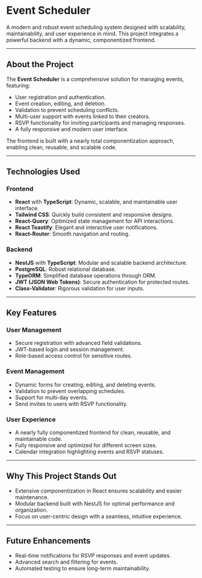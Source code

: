 # Event Scheduler

A modern and robust event scheduling system designed with scalability, maintainability, and user experience in mind. This project integrates a powerful backend with a dynamic, componentized frontend.

---

## **About the Project**

The **Event Scheduler** is a comprehensive solution for managing events, featuring:
- User registration and authentication.
- Event creation, editing, and deletion.
- Validation to prevent scheduling conflicts.
- Multi-user support with events linked to their creators.
- RSVP functionality for inviting participants and managing responses.
- A fully responsive and modern user interface.

The frontend is built with a nearly total componentization approach, enabling clean, reusable, and scalable code.

---

## **Technologies Used**

### **Frontend**
- **React** with **TypeScript**: Dynamic, scalable, and maintainable user interface.
- **Tailwind CSS**: Quickly build consistent and responsive designs.
- **React-Query**: Optimized state management for API interactions.
- **React Toastify**: Elegant and interactive user notifications.
- **React-Router**: Smooth navigation and routing.

### **Backend**
- **NestJS** with **TypeScript**: Modular and scalable backend architecture.
- **PostgreSQL**: Robust relational database.
- **TypeORM**: Simplified database operations through ORM.
- **JWT (JSON Web Tokens)**: Secure authentication for protected routes.
- **Class-Validator**: Rigorous validation for user inputs.

---

## **Key Features**

### **User Management**
- Secure registration with advanced field validations.
- JWT-based login and session management.
- Role-based access control for sensitive routes.

### **Event Management**
- Dynamic forms for creating, editing, and deleting events.
- Validation to prevent overlapping schedules.
- Support for multi-day events.
- Send invites to users with RSVP functionality.

### **User Experience**
- A nearly fully componentized frontend for clean, reusable, and maintainable code.
- Fully responsive and optimized for different screen sizes.
- Calendar integration highlighting events and RSVP statuses.

---

## **Why This Project Stands Out**
- Extensive componentization in React ensures scalability and easier maintenance.
- Modular backend built with NestJS for optimal performance and organization.
- Focus on user-centric design with a seamless, intuitive experience.

---

## **Future Enhancements**
- Real-time notifications for RSVP responses and event updates.
- Advanced search and filtering for events.
- Automated testing to ensure long-term maintainability.